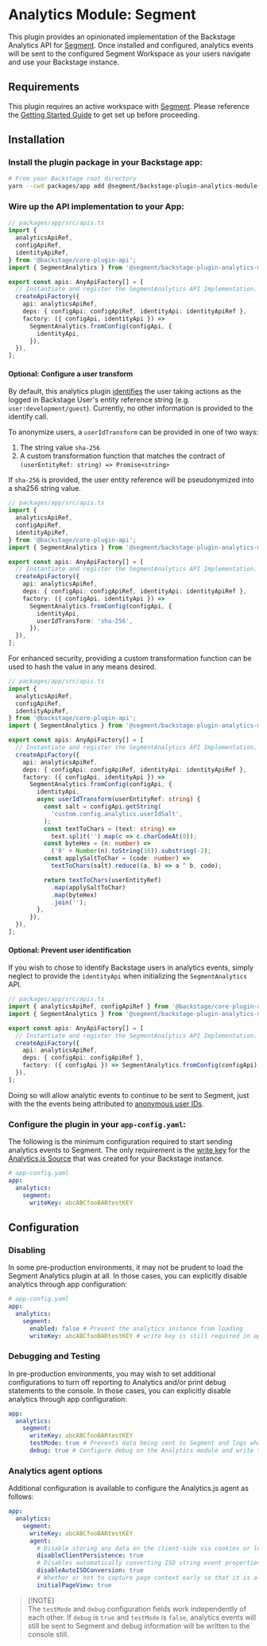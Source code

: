 # Analytics Module: Segment

This plugin provides an opinionated implementation of the Backstage Analytics
API for [Segment][segment]. Once installed and configured, analytics events will
be sent to the configured Segment Workspace as your users navigate and use your Backstage instance.

## Requirements

This plugin requires an active workspace with [Segment][segment]. Please reference the [Getting Started Guide][getting-started] to get set up before proceeding.

## Installation

### Install the plugin package in your Backstage app:

```sh
# From your Backstage root directory
yarn --cwd packages/app add @segment/backstage-plugin-analytics-module-segment
```

### Wire up the API implementation to your App:

```ts
// packages/app/src/apis.ts
import {
  analyticsApiRef,
  configApiRef,
  identityApiRef,
} from '@backstage/core-plugin-api';
import { SegmentAnalytics } from '@segment/backstage-plugin-analytics-module-segment';

export const apis: AnyApiFactory[] = [
  // Instantiate and register the SegmentAnalytics API Implementation.
  createApiFactory({
    api: analyticsApiRef,
    deps: { configApi: configApiRef, identityApi: identityApiRef },
    factory: ({ configApi, identityApi }) =>
      SegmentAnalytics.fromConfig(configApi, {
        identityApi,
      }),
  }),
];
```

#### Optional: Configure a user transform

By default, this analytics plugin [identifies][identify] the user taking actions as the logged in Backstage User's entity reference string (e.g. `user:development/guest`). Currently, no other information is provided to the identify call.

To anonymize users, a `userIdTransform` can be provided in one of two ways:

1. The string value `sha-256`
2. A custom transformation function that matches the contract of `(userEntityRef: string) => Promise<string>`

If `sha-256` is provided, the user entity reference will be pseudonymized into a sha256 string value.

```ts
// packages/app/src/apis.ts
import {
  analyticsApiRef,
  configApiRef,
  identityApiRef,
} from '@backstage/core-plugin-api';
import { SegmentAnalytics } from '@segment/backstage-plugin-analytics-module-segment';

export const apis: AnyApiFactory[] = [
  // Instantiate and register the SegmentAnalytics API Implementation.
  createApiFactory({
    api: analyticsApiRef,
    deps: { configApi: configApiRef, identityApi: identityApiRef },
    factory: ({ configApi, identityApi }) =>
      SegmentAnalytics.fromConfig(configApi, {
        identityApi,
        userIdTransform: 'sha-256',
      }),
  }),
];
```

For enhanced security, providing a custom transformation function can be used to hash the value in any means desired.

```ts
// packages/app/src/apis.ts
import {
  analyticsApiRef,
  configApiRef,
  identityApiRef,
} from '@backstage/core-plugin-api';
import { SegmentAnalytics } from '@segment/backstage-plugin-analytics-module-segment';

export const apis: AnyApiFactory[] = [
  // Instantiate and register the SegmentAnalytics API Implementation.
  createApiFactory({
    api: analyticsApiRef,
    deps: { configApi: configApiRef, identityApi: identityApiRef },
    factory: ({ configApi, identityApi }) =>
      SegmentAnalytics.fromConfig(configApi, {
        identityApi,
        async userIdTransform(userEntityRef: string) {
          const salt = configApi.getString(
            'custom.config.analytics.userIdSalt',
          );
          const textToChars = (text: string) =>
            text.split('').map(c => c.charCodeAt(0));
          const byteHex = (n: number) =>
            ('0' + Number(n).toString(16)).substring(-2);
          const applySaltToChar = (code: number) =>
            textToChars(salt).reduce((a, b) => a ^ b, code);

          return textToChars(userEntityRef)
            .map(applySaltToChar)
            .map(byteHex)
            .join('');
        },
      }),
  }),
];
```

#### Optional: Prevent user identification

If you wish to chose to identify Backstage users in analytics events, simply neglect to provide the `identityApi` when initializing the `SegmentAnalytics` API.

```ts
// packages/app/src/apis.ts
import { analyticsApiRef, configApiRef } from '@backstage/core-plugin-api';
import { SegmentAnalytics } from '@segment/backstage-plugin-analytics-module-segment';

export const apis: AnyApiFactory[] = [
  // Instantiate and register the SegmentAnalytics API Implementation.
  createApiFactory({
    api: analyticsApiRef,
    deps: { configApi: configApiRef },
    factory: ({ configApi }) => SegmentAnalytics.fromConfig(configApi),
  }),
];
```

Doing so will allow analytic events to continue to be sent to Segment, just with the the events being attributed to [anonymous user IDs][anonymous-ids].

### Configure the plugin in your `app-config.yaml`:

The following is the minimum configuration required to start sending analytics
events to Segment. The only requirement is the [write key][write-key] for the [Analytics.js Source][analytics.js-source] that was created for your Backstage instance.

```yaml
# app-config.yaml
app:
  analytics:
    segment:
      writeKey: abcABCfooBARtestKEY
```

## Configuration

### Disabling

In some pre-production environments, it may not be prudent to load the Segment Analytics plugin at all. In those cases, you can explicitly disable analytics through app configuration:

```yaml
# app-config.yaml
app:
  analytics:
    segment:
      enabled: false # Prevent the analytics instance from loading
      writeKey: abcABCfooBARtestKEY # write key is still required in app-config
```

### Debugging and Testing

In pre-production environments, you may wish to set additional configurations
to turn off reporting to Analytics and/or print debug statements to the
console. In those cases, you can explicitly disable analytics through app configuration:

```yaml
app:
  analytics:
    segment:
      writeKey: abcABCfooBARtestKEY
      testMode: true # Prevents data being sent to Segment and logs what would have been sent instead
      debug: true # Configure debug on the Analytics module and write the Backstage analytics event to the web console
```

### Analytics agent options

Additional configuration is available to configure the Analytics.js agent as follows:

```yaml
app:
  analytics:
    segment:
      writeKey: abcABCfooBARtestKEY
      agent:
        # Disable storing any data on the client-side via cookies or localstorage
        disableClientPersistence: true
        # Disables automatically converting ISO string event properties into Dates.
        disableAutoISOConversion: true
        # Whether or not to capture page context early so that it is always up-to-date.
        initialPageView: true
```

> [!NOTE]\
> The `testMode` and `debug` configuration fields work independently of each other.
> If `debug` is `true` and `testMode` is `false`, analytics events will still be sent to Segment
> and debug information will be written to the console still.

[segment]: https://segment.com/
[getting-started]: https://segment.com/docs/getting-started/
[write-key]: https://segment.com/docs/connections/find-writekey/
[analytics.js-source]: https://segment.com/docs/connections/sources/catalog/libraries/website/javascript/
[identify]: https://segment.com/docs/connections/sources/catalog/libraries/website/javascript/#identify
[anonymous-ids]: https://segment.com/docs/connections/sources/catalog/libraries/website/javascript/identity/#anonymous-ids
